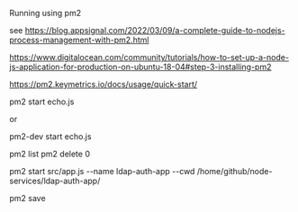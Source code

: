 Running using pm2

see https://blog.appsignal.com/2022/03/09/a-complete-guide-to-nodejs-process-management-with-pm2.html

https://www.digitalocean.com/community/tutorials/how-to-set-up-a-node-js-application-for-production-on-ubuntu-18-04#step-3-installing-pm2

https://pm2.keymetrics.io/docs/usage/quick-start/

pm2 start echo.js

or

pm2-dev start echo.js

pm2 list
pm2 delete 0

pm2 start src/app.js --name ldap-auth-app --cwd /home/github/node-services/ldap-auth-app/

pm2 save
